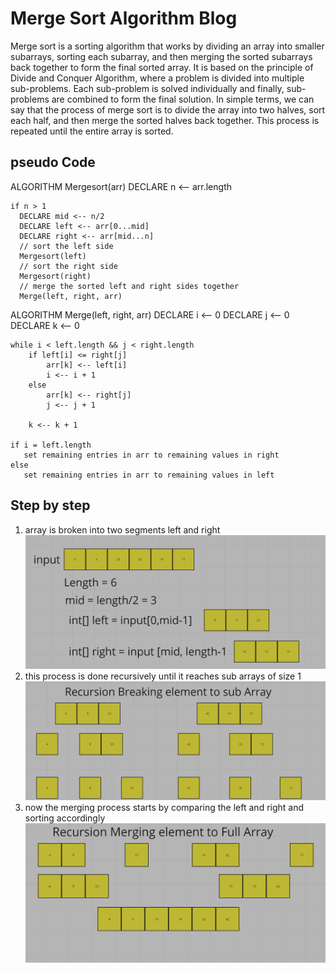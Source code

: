 # Merge Sort Algorithm Blog

Merge sort is a sorting algorithm that works by dividing an array into smaller subarrays, sorting each subarray, and then merging the sorted subarrays back together to form the final sorted array. It is based on the principle of Divide and Conquer Algorithm, where a problem is divided into multiple sub-problems. Each sub-problem is solved individually and finally, sub-problems are combined to form the final solution. In simple terms, we can say that the process of merge sort is to divide the array into two halves, sort each half, and then merge the sorted halves back together. This process is repeated until the entire array is sorted.

## pseudo Code

ALGORITHM Mergesort(arr)
    DECLARE n <-- arr.length

    if n > 1
      DECLARE mid <-- n/2
      DECLARE left <-- arr[0...mid]
      DECLARE right <-- arr[mid...n]
      // sort the left side
      Mergesort(left)
      // sort the right side
      Mergesort(right)
      // merge the sorted left and right sides together
      Merge(left, right, arr)

ALGORITHM Merge(left, right, arr)
    DECLARE i <-- 0
    DECLARE j <-- 0
    DECLARE k <-- 0

    while i < left.length && j < right.length
        if left[i] <= right[j]
            arr[k] <-- left[i]
            i <-- i + 1
        else
            arr[k] <-- right[j]
            j <-- j + 1

        k <-- k + 1

    if i = left.length
       set remaining entries in arr to remaining values in right
    else
       set remaining entries in arr to remaining values in left

## Step by step

1. array is broken into two segments left and right
![](1.png)
1. this process is done recursively until it reaches sub arrays of size 1 
![](2.png)
1. now the merging process starts by comparing the left and right and sorting accordingly
![](3.png)
